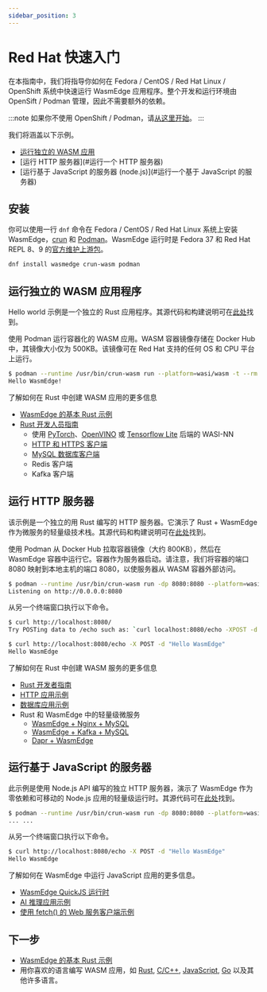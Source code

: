 ```yaml
---
sidebar_position: 3
---
```


# Red Hat 快速入门

在本指南中，我们将指导你如何在 Fedora / CentOS / Red Hat Linux / OpenShift 系统中快速运行 WasmEdge 应用程序。整个开发和运行环境由 OpenSift / Podman 管理，因此不需要额外的依赖。

<!-- prettier-ignore -->
:::note
如果你不使用 OpenShift / Podman，请[从这里开始](quick_start.md)。
:::

我们将涵盖以下示例。

- [运行独立的 WASM 应用](#运行独立的-wasm-应用)
- [运行 HTTP 服务器](#运行一个 HTTP 服务器)
- [运行基于 JavaScript 的服务器 (node.js)](#运行一个基于 JavaScript 的服务器)

## 安装

你可以使用一行 `dnf` 命令在 Fedora / CentOS / Red Hat Linux 系统上安装 WasmEdge，[crun](https://github.com/containers/crun) 和 [Podman](https://www.redhat.com/en/topics/containers/what-is-podman)。WasmEdge 运行时是 Fedora 37 和 Red Hat REPL 8、9 的[官方维护上游包](https://packages.fedoraproject.org/pkgs/wasmedge/wasmedge/index.html)。

```bash
dnf install wasmedge crun-wasm podman
```

## 运行独立的 WASM 应用程序

Hello world 示例是一个独立的 Rust 应用程序。其源代码和构建说明可在[此处](https://github.com/second-state/rust-examples/tree/main/hello)找到。

使用 Podman 运行容器化的 WASM 应用。WASM 容器镜像存储在 Docker Hub 中，其镜像大小仅为 500KB。该镜像可在 Red Hat 支持的任何 OS 和 CPU 平台上运行。

```bash
$ podman --runtime /usr/bin/crun-wasm run --platform=wasi/wasm -t --rm docker.io/secondstate/rust-example-hello:latest
Hello WasmEdge!
```

了解如何在 Rust 中创建 WASM 应用的更多信息

- [WasmEdge 的基本 Rust 示例](https://github.com/second-state/rust-examples)
- [Rust 开发人员指南](/category/develop-wasm-apps-in-rust)
  - 使用 [PyTorch](../../develop/rust/wasinn/pytorch.md)、[OpenVINO](../../develop/rust/wasinn/openvino.md) 或 [Tensorflow Lite](../../develop/rust/wasinn/tensorflow_lite.md) 后端的 WASI-NN
  - [HTTP 和 HTTPS 客户端](../../develop/rust/http_service/client.md)
  - [MySQL 数据库客户端](../../develop/rust/database/my_sql_driver.md)
  - Redis 客户端
  - Kafka 客户端

## 运行 HTTP 服务器

该示例是一个独立的用 Rust 编写的 HTTP 服务器。它演示了 Rust + WasmEdge 作为微服务的轻量级技术栈。其源代码和构建说明可在[此处](https://github.com/second-state/rust-examples/tree/main/server)找到。

使用 Podman 从 Docker Hub 拉取容器镜像（大约 800KB），然后在 WasmEdge 容器中运行它。容器作为服务器启动。请注意，我们将容器的端口 8080 映射到本地主机的端口 8080，以使服务器从 WASM 容器外部访问。

```bash
$ podman --runtime /usr/bin/crun-wasm run -dp 8080:8080 --platform=wasi/wasm -t --rm docker.io/secondstate/rust-example-server:latest
Listening on http://0.0.0.0:8080
```

从另一个终端窗口执行以下命令。

```bash
$ curl http://localhost:8080/
Try POSTing data to /echo such as: `curl localhost:8080/echo -XPOST -d 'hello world'`

$ curl http://localhost:8080/echo -X POST -d "Hello WasmEdge"
Hello WasmEdge
```

了解如何在 Rust 中创建 WASM 服务的更多信息

- [Rust 开发者指南](/category/develop-wasm-apps-in-rust)
- [HTTP 应用示例](https://github.com/WasmEdge/wasmedge_hyper_demo)
- [数据库应用示例](https://github.com/WasmEdge/wasmedge-db-examples)
- Rust 和 WasmEdge 中的轻量级微服务
  - [WasmEdge + Nginx + MySQL](https://github.com/second-state/microservice-rust-mysql)
  - [WasmEdge + Kafka + MySQL](https://github.com/docker/awesome-compose/tree/master/wasmedge-kafka-mysql)
  - [Dapr + WasmEdge](https://github.com/second-state/dapr-wasm)

## 运行基于 JavaScript 的服务器

此示例是使用 Node.js API 编写的独立 HTTP 服务器，演示了 WasmEdge 作为零依赖和可移动的 Node.js 应用的轻量级运行时。其源代码可在[此处](https://github.com/second-state/wasmedge-quickjs/tree/main/example_js/docker_wasm/server)找到。

```bash
$ podman --runtime /usr/bin/crun-wasm run -dp 8080:8080 --platform=wasi/wasm -t --rm docker.io/secondstate/node-example-server:latest
... ...
```

从另一个终端窗口执行以下命令。

```bash
$ curl http://localhost:8080/echo -X POST -d "Hello WasmEdge"
Hello WasmEdge
```

了解如何在 WasmEdge 中运行 JavaScript 应用的更多信息。

- [WasmEdge QuickJS 运行时](https://github.com/second-state/wasmedge-quickjs)
- [AI 推理应用示例](https://github.com/second-state/wasmedge-quickjs/tree/main/example_js/tensorflow_lite_demo)
- [使用 fetch() 的 Web 服务客户端示例](https://github.com/second-state/wasmedge-quickjs/blob/main/example_js/wasi_http_fetch.js)

## 下一步

- [WasmEdge 的基本 Rust 示例](https://github.com/second-state/rust-examples)
- 用你喜欢的语言编写 WASM 应用，如 [Rust](/category/develop-wasm-apps-in-rust), [C/C++](/category/develop-wasm-apps-in-cc), [JavaScript](/category/develop-wasm-apps-in-javascript), [Go](/category/develop-wasm-apps-in-go) 以及其他许多语言。
